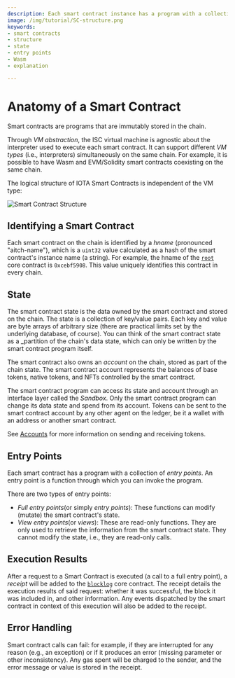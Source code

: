 ```yaml
---
description: Each smart contract instance has a program with a collection of entry points and a state.
image: /img/tutorial/SC-structure.png
keywords:
- smart contracts
- structure
- state
- entry points
- Wasm
- explanation

---
```


# Anatomy of a Smart Contract

Smart contracts are programs that are immutably stored in the chain.

Through _VM abstraction_, the ISC virtual machine is agnostic about the interpreter used to execute each smart contract.
It can support different _VM types_ (i.e., interpreters) simultaneously on the same chain.
For example, it is possible to have Wasm and EVM/Solidity smart contracts coexisting on the same chain.

The logical structure of IOTA Smart Contracts is independent of the VM type:

![Smart Contract Structure](/img/tutorial/SC-structure.png)

## Identifying a Smart Contract

Each smart contract on the chain is identified by a _hname_ (pronounced "aitch-name"), which is a `uint32` value
calculated as a hash of the smart contract's instance name (a string).
For example, the hname of the [`root`](../core_concepts/core_contracts/root.md) core contract is `0xcebf5908`. This
value uniquely identifies this contract in every chain.

## State

The smart contract state is the data owned by the smart contract and stored on the chain.
The state is a collection of key/value pairs.
Each key and value are byte arrays of arbitrary size (there are practical limits set by the underlying database, of
course).
You can think of the smart contract state as a _partition of the chain's data state, which can only be written by the
smart contract program itself.

The smart contract also owns an _account_ on the chain, stored as part of the chain state.
The smart contract account represents the balances of base tokens, native tokens, and NFTs controlled by the smart
contract.

The smart contract program can access its state and account through an interface layer called the _Sandbox_.
Only the smart contract program can change its data state and spend from its
account. Tokens can be sent to the smart contract account by any other agent on
the ledger, be it a wallet with an address or another smart contract.

See [Accounts](../core_concepts/accounts/how-accounts-work.md) for more information on sending and receiving tokens.

## Entry Points

Each smart contract has a program with a collection of _entry points_.
An entry point is a function through which you can invoke the program.

There are two types of entry points:

- _Full entry points_(or simply _entry points_): These functions can modify
  (mutate) the smart contract's state.
- _View entry points_(or _views_): These are read-only functions. They are only used
  to retrieve the information from the smart contract state. They cannot
  modify the state, i.e., they are read-only calls.

## Execution Results

After a request to a Smart Contract is executed (a call to a full entry point), a _receipt_ will be added to
the [`blocklog`](../core_concepts/core_contracts/blocklog.md) core contract. The receipt details the execution results
of said request: whether it was successful, the block it was included in, and other information.
Any events dispatched by the smart contract in context of this execution will also be added to the receipt.

## Error Handling

Smart contract calls can fail: for example, if they are interrupted for any reason (e.g., an exception) or if it
produces an error (missing parameter or other inconsistency).
Any gas spent will be charged to the sender, and the error message or value is stored in the receipt.


